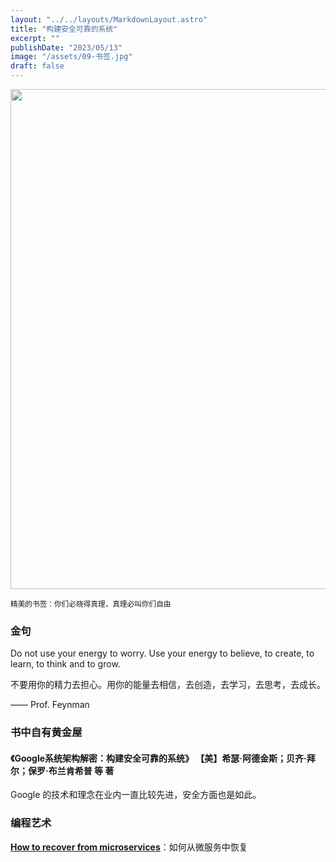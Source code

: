 ```yaml
---
layout: "../../layouts/MarkdownLayout.astro"
title: "构建安全可靠的系统"
excerpt: ""
publishDate: "2023/05/13"
image: "/assets/09-书签.jpg"
draft: false
---
```


<img src="/assets/09-书签.jpg" loading="lazy" width=800/>

<small>精美的书签：你们必晓得真理，真理必叫你们自由</small>

### 金句

Do not use your energy to worry. Use your energy to believe, to create, to learn, to think and to grow.

不要用你的精力去担心。用你的能量去相信，去创造，去学习，去思考，去成长。

—— Prof. Feynman


### 书中自有黄金屋

#### 《Google系统架构解密：构建安全可靠的系统》 【美】希瑟·阿德金斯；贝齐·拜尔；保罗·布兰肯希普 等 著

Google 的技术和理念在业内一直比较先进，安全方面也是如此。

### 编程艺术

**[How to recover from microservices](https://world.hey.com/dhh/how-to-recover-from-microservices-ce3803cc)**：如何从微服务中恢复


